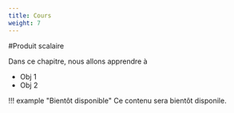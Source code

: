 ```yaml
---
title: Cours
weight: 7
---
```


#Produit scalaire

Dans ce chapitre, nous allons apprendre à

* Obj 1
* Obj 2

!!! example "Bientôt disponible"
    Ce contenu sera bientôt disponile.